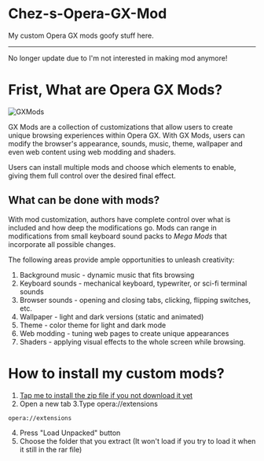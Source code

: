 # Chez-s-Opera-GX-Mod

My custom Opera GX mods goofy stuff here.

---
No longer update due to I'm not interested in making mod anymore!

# Frist, What are Opera GX Mods?

![GXMods](https://github.com/opera-gaming/gxmods/raw/main/images/gxmods.png)

GX Mods are a collection of customizations that allow users to create unique browsing experiences within Opera GX. With GX Mods, users can modify the browser's appearance, sounds, music, theme, wallpaper and even web content using web modding and shaders.

Users can install multiple mods and choose which elements to enable, giving them full control over the desired final effect.


## What can be done with mods?

With mod customization, authors have complete control over what is included and how deep the modifications go. Mods can range in modifications from small keyboard sound packs to *Mega Mods* that incorporate all possible changes.

The following areas provide ample opportunities to unleash creativity:

1. Background music - dynamic music that fits browsing
2. Keyboard sounds - mechanical keyboard, typewriter, or sci-fi terminal sounds
3. Browser sounds - opening and closing tabs, clicking, flipping switches, etc.
4. Wallpaper - light and dark versions (static and animated)
5. Theme - color theme for light and dark mode
6. Web modding - tuning web pages to create unique appearances
7. Shaders - applying visual effects to the whole screen while browsing.

# How to install my custom mods?

1. [Tap me to install the zip file if you not download it yet](https://github.com/TheRealChezZak/Chez-s-Opera-GX-Mod/archive/refs/heads/main.zip)
2. Open a new tab
3.Type opera://extensions 
```
opera://extensions
```
4. Press "Load Unpacked" button
5. Choose the folder that you extract (It won't load if you try to load it when it still in the rar file)

  
